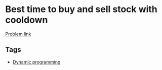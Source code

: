 # Best time to buy and sell stock with cooldown

[Problem link](https://leetcode.com/problems/best-time-to-buy-and-sell-stock-with-cooldown)

## Tags

* [Dynamic programming](/README.md#Dynamic_programming)
